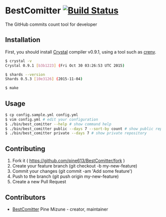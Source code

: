 # BestComitter [![Build Status](https://travis-ci.org/pine613/BestCommiter.svg)](https://travis-ci.org/pine613/BestCommiter)

The GitHub commits count tool for developer

## Installation
First, you should install [Crystal](http://crystal-lang.org/) compiler v0.9.1, using a tool such as [crenv](https://github.com/pine613/crenv).

```sh
$ crystal -v
Crystal 0.9.1 [b3b1223] (Fri Oct 30 03:26:53 UTC 2015)

$ shards --version
Shards 0.5.3 [10e3126] (2015-11-04)

$ make
```

## Usage

```sh
$ cp config.sample.yml config.yml
$ vim config.yml # edit your configuration
$ ./bin/best_comitter --help # show command help
$ ./bin/best_comitter public --days 7 --sort-by count # show public repository
$ ./bin/best_comitter private --days 7 # show private repository
```

## Contributing

1. Fork it ( https://github.com/pine613/BestComitter/fork )
2. Create your feature branch (git checkout -b my-new-feature)
3. Commit your changes (git commit -am 'Add some feature')
4. Push to the branch (git push origin my-new-feature)
5. Create a new Pull Request

## Contributors

- [BestComitter](https://github.com/BestComitter) Pine Mizune - creator, maintainer
